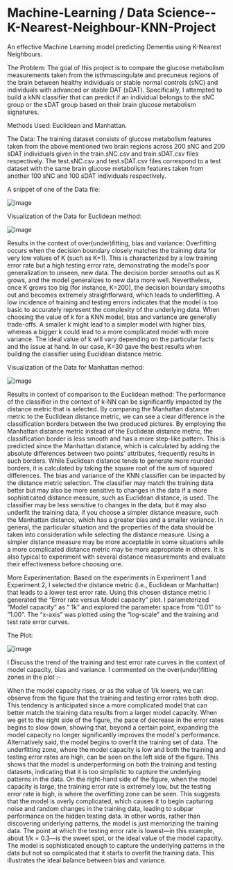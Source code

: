 # Machine-Learning / Data Science--K-Nearest-Neighbour-KNN-Project
An effective Machine Learning model predicting Dementia using K-Nearest Neighbours.

The Problem: The goal of this project is to compare the glucose metabolism measurements taken from the isthmuscingulate and precuneus regions of the brain between healthy individuals or stable normal controls (sNC) and individuals with advanced or stable DAT (sDAT). Specifically, I attempted to build a kNN classifier that can predict if an individual belongs to the sNC group or the sDAT group based on their brain glucose metabolism signatures.

Methods Used: Euclidean and Manhattan.

The Data: The training dataset consists of glucose metabolism features taken from the above mentioned two brain regions across 200 sNC and 200 sDAT individuals given in the train.sNC.csv and train.sDAT.csv files respectively. The test.sNC.csv and test.sDAT.csv files correspond to a test dataset with the same brain glucose metabolism features taken from another 100 sNC and 100 sDAT individuals respectively.

A snippet of one of the Data file:

![image](https://github.com/Afiqur07/Machine-Learning--K-Nearest-Neighbour-KNN-/assets/27920239/5fb4bf9d-c396-4f5a-9bc8-0b0eec8fb238)

Visualization of the Data for Euclidean method: 

![image](https://github.com/Afiqur07/Machine-Learning--K-Nearest-Neighbour-KNN-/assets/27920239/aed6c8d8-c48c-4fc8-802f-533e4f9447da)

Results in the context of over(under)fitting, bias and variance: Overfitting occurs when the decision boundary closely matches the training data for very low values of K (such as K=1). This is characterized by a low training error rate but a high testing error rate, demonstrating the model's poor generalization to unseen, new data. The decision border smooths out as K grows, and the model generalizes to new data more well. Nevertheless, once K grows too big (for instance, K=200), the decision boundary smooths out and becomes extremely straightforward, which leads to underfitting. A low incidence of training and testing errors indicates that the model is too basic to accurately represent the complexity of the underlying data.
When choosing the value of k for a KNN model, bias and variance are generally trade-offs. A smaller k might lead to a simpler model with higher bias, whereas a bigger k could lead to a more complicated model with more variance. The ideal value of k will vary depending on the particular facts and the issue at hand. In our case, K=30 gave the best results when building the classifier using Euclidean distance metric.

Visualization of the Data for Manhattan method: 

![image](https://github.com/Afiqur07/Machine-Learning--K-Nearest-Neighbour-KNN-/assets/27920239/e52a7b9e-2004-4727-a1a2-96da3242c5cf)

Results in context of comparison to the Euclidean method: The performance of the classifier in the context of k-NN can be significantly impacted by the
distance metric that is selected. By comparing the Manhattan distance metric to the Euclidean
distance metric, we can see a clear difference in the classification borders between the two
produced pictures.
By employing the Manhattan distance metric instead of the Euclidean distance metric, the
classification border is less smooth and has a more step-like pattern. This is predicted since the
Manhattan distance, which is calculated by adding the absolute differences between two points'
attributes, frequently results in such borders. While Euclidean distance tends to generate more
rounded borders, it is calculated by taking the square root of the sum of squared differences.
The bias and variance of the KNN classifier can be impacted by the distance metric selection. The
classifier may match the training data better but may also be more sensitive to changes in the data
if a more sophisticated distance measure, such as Euclidean distance, is used. The classifier may
be less sensitive to changes in the data, but it may also underfit the training data, if you choose a
simpler distance measure, such the Manhattan distance, which has a greater bias and a smaller
variance.
In general, the particular situation and the properties of the data should be taken into consideration
while selecting the distance measure. Using a simpler distance measure may be more acceptable
in some situations while a more complicated distance metric may be more appropriate in others. It
is also typical to experiment with several distance measurements and evaluate their effectiveness
before choosing one.

More Experimentation: Based on the experiments in Experiment 1 and Experiment 2, I selected the distance metric (i.e., Euclidean or Manhattan) that
leads to a lower test error rate. Using this chosen distance metric I generated the “Error rate versus Model capacity”
plot. I parameterized “Model capacity” as “ 1k” and explored the parameter space from “0.01” to “1.00”. The “x-axis” was plotted using the “log-scale” and the training and test
rate error curves. 

The Plot: 

![image](https://github.com/Afiqur07/Machine-Learning--K-Nearest-Neighbour-KNN-/assets/27920239/b7881d3b-d7f1-4b59-8b86-0ab579996d1d)

I Discuss the trend of the training and test error rate curves in the context of model capacity, bias and variance. I commented on the over(under)fitting zones in the plot :- 

When the model capacity rises, or as the value of 1/k lowers, we can observe from the figure that
the training and testing error rates both drop. This tendency is anticipated since a more complicated
model that can better match the training data results from a larger model capacity.
When we get to the right side of the figure, the pace of decrease in the error rates begins to slow
down, showing that, beyond a certain point, expanding the model capacity no longer significantly
improves the model's performance. Alternatively said, the model begins to overfit the training set
of data. The underfitting zone, where the model capacity is low and both the training and testing
error rates are high, can be seen on the left side of the figure. This shows that the model is
underperforming on both the training and testing datasets, indicating that it is too simplistic to
capture the underlying patterns in the data.
On the right-hand side of the figure, when the model capacity is large, the training error rate is
extremely low, but the testing error rate is high, is where the overfitting zone can be seen. This
suggests that the model is overly complicated, which causes it to begin capturing noise and random
changes in the training data, leading to subpar performance on the hidden testing data. In other
words, rather than discovering underlying patterns, the model is just memorizing the training data.
The point at which the testing error rate is lowest—in this example, about 1/k = 0.3—is the sweet
spot, or the ideal value of the model capacity. The model is sophisticated enough to capture the
underlying patterns in the data but not so complicated that it starts to overfit the training data. This
illustrates the ideal balance between bias and variance.
